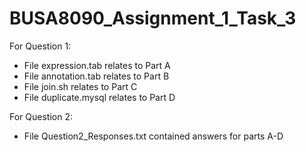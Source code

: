 # BUSA8090_Assignment_1_Task_3
For Question 1:
- File expression.tab relates to Part A
- File annotation.tab relates to Part B
- File join.sh relates to Part C
- File duplicate.mysql relates to Part D

For Question 2:
- File Question2_Responses.txt contained answers for parts A-D
